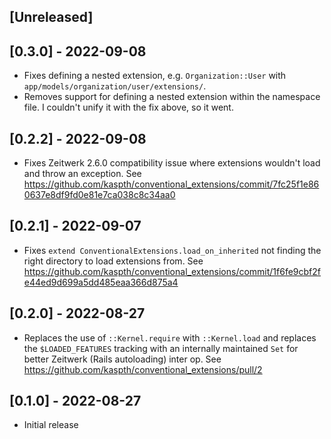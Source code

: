 ## [Unreleased]

## [0.3.0] - 2022-09-08

- Fixes defining a nested extension, e.g. `Organization::User` with `app/models/organization/user/extensions/`.
- Removes support for defining a nested extension within the namespace file. I couldn't unify it with the fix above, so it went.


## [0.2.2] - 2022-09-08

- Fixes Zeitwerk 2.6.0 compatibility issue where extensions wouldn't load and throw an exception. See https://github.com/kaspth/conventional_extensions/commit/7fc25f1e860637e8df9fd0e81e7ca038c8c34aa0

## [0.2.1] - 2022-09-07

- Fixes `extend ConventionalExtensions.load_on_inherited` not finding the right directory to load extensions from. See https://github.com/kaspth/conventional_extensions/commit/1f6fe9cbf2fe44ed9d699a5dd485eaa366d875a4

## [0.2.0] - 2022-08-27

- Replaces the use of `::Kernel.require` with `::Kernel.load` and replaces the `$LOADED_FEATURES` tracking with an internally maintained `Set` for better Zeitwerk (Rails autoloading) inter op. See https://github.com/kaspth/conventional_extensions/pull/2

## [0.1.0] - 2022-08-27

- Initial release

